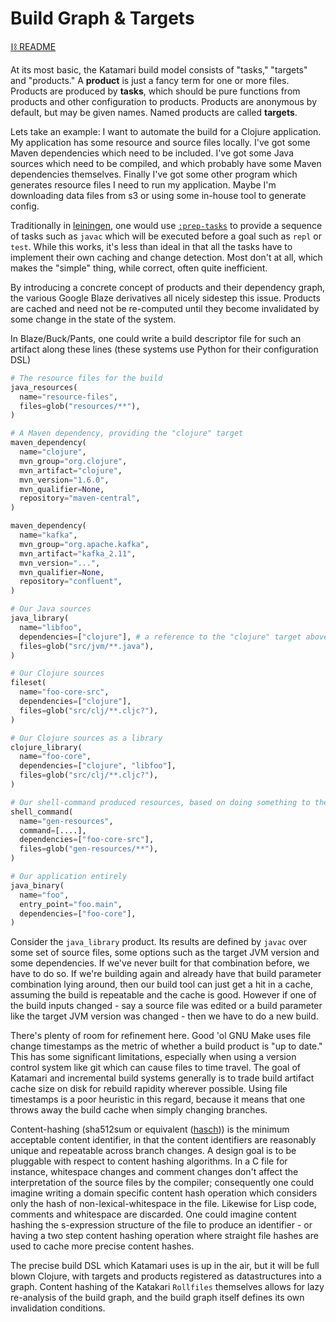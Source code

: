 # Build Graph & Targets
[⛓ README](/README.md)

At its most basic, the Katamari build model consists of "tasks," "targets" and "products."
A **product** is just a fancy term for one or more files.
Products are produced by **tasks**, which should be pure functions from products and other configuration to products.
Products are anonymous by default, but may be given names.
Named products are called **targets**.

Lets take an example:
I want to automate the build for a Clojure application.
My application has some resource and source files locally.
I've got some Maven dependencies which need to be included.
I've got some Java sources which need to be compiled, and which probably have some Maven dependencies themselves.
Finally I've got some other program which generates resource files I need to run my application.
Maybe I'm downloading data files from s3 or using some in-house tool to generate config.

Traditionally in [leiningen](https://github.com/technomancy/leiningen), one would use [`:prep-tasks`](https://github.com/technomancy/leiningen/blob/master/sample.project.clj#L258-L262) to provide a sequence of tasks such as `javac` which will be executed before a goal such as `repl` or `test`.
While this works, it's less than ideal in that all the tasks have to implement their own caching and change detection.
Most don't at all, which makes the "simple" thing, while correct, often quite inefficient.

By introducing a concrete concept of products and their dependency graph, the various Google Blaze derivatives all nicely sidestep this issue.
Products are cached and need not be re-computed until they become invalidated by some change in the state of the system.

In Blaze/Buck/Pants, one could write a build descriptor file for such an artifact along these lines (these systems use Python for their configuration DSL)

```python
# The resource files for the build
java_resources(
  name="resource-files",
  files=glob("resources/**"),
)

# A Maven dependency, providing the "clojure" target
maven_dependency(
  name="clojure", 
  mvn_group="org.clojure",
  mvn_artifact="clojure",
  mvn_version="1.6.0",
  mvn_qualifier=None,
  repository="maven-central",
)

maven_dependency(
  name="kafka", 
  mvn_group="org.apache.kafka",
  mvn_artifact="kafka_2.11",
  mvn_version="...",
  mvn_qualifier=None,
  repository="confluent",
)

# Our Java sources
java_library(
  name="libfoo",
  dependencies=["clojure"], # a reference to the "clojure" target above
  files=glob("src/jvm/**.java"),
)

# Our Clojure sources
fileset(
  name="foo-core-src",
  dependencies=["clojure"],
  files=glob("src/clj/**.cljc?"),
)

# Our Clojure sources as a library
clojure_library(
  name="foo-core",
  dependencies=["clojure", "libfoo"],
  files=glob("src/clj/**.cljc?"),
)

# Our shell-command produced resources, based on doing something to the foo-core-src fileset.
shell_command(
  name="gen-resources",
  command=[....],
  dependencies=["foo-core-src"],
  files=glob("gen-resources/**"),
)

# Our application entirely
java_binary(
  name="foo",
  entry_point="foo.main",
  dependencies=["foo-core"], 
)
```

Consider the `java_library` product.
Its results are defined by `javac` over some set of source files, some options such as the target JVM version and some dependencies.
If we've never built for that combination before, we have to do so.
If we're building again and already have that build parameter combination lying around, then our build tool can just get a hit in a cache, assuming the build is repeatable and the cache is good.
However if one of the build inputs changed - say a source file was edited or a build parameter like the target JVM version was changed - then we have to do a new build.

There's plenty of room for refinement here.
Good 'ol GNU Make uses file change timestamps as the metric of whether a build product is "up to date."
This has some significant limitations, especially when using a version control system like git which can cause files to time travel.
The goal of Katamari and incremental build systems generally is to trade build artifact cache size on disk for rebuild rapidity wherever possible.
Using file timestamps is a poor heuristic in this regard, because it means that one throws away the build cache when simply changing branches.

Content-hashing (sha512sum or equivalent ([hasch](https://github.com/replikativ/hasch))) is the minimum acceptable content identifier, in that the content identifiers are reasonably unique and repeatable across branch changes.
A design goal is to be pluggable with respect to content hashing algorithms.
In a C file for instance, whitespace changes and comment changes don't affect the interpretation of the source files by the compiler; consequently one could imagine writing a domain specific content hash operation which considers only the hash of non-lexical-whitespace in the file.
Likewise for Lisp code, comments and whitespace are discarded.
One could imagine content hashing the s-expression structure of the file to produce an identifier - or having a two step content hashing operation where straight file hashes are used to cache more precise content hashes.

The precise build DSL which Katamari uses is up in the air, but it will be full blown Clojure, with targets and products registered as datastructures into a graph.
Content hashing of the Katakari `Rollfiles` themselves allows for lazy re-analysis of the build graph, and the build graph itself defines its own invalidation conditions.
